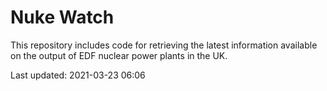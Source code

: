 # Nuke Watch

This repository includes code for retrieving the latest information available on the output of EDF nuclear power plants in the UK.

Last updated: 2021-03-23 06:06